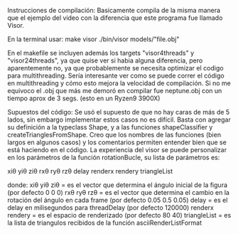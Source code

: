 Instrucciones de compilación:
Basicamente compila de la misma manera que el ejemplo del video con la diferencia que este programa fue llamado Visor.

En la terminal usar:
make visor
./bin/visor models/"file.obj"

En el makefile se incluyen además los targets "visor4threads" y "visor24threads", ya que quise ver si habia alguna diferencia, pero aparentemente no, ya que probablemente se necesita optimizar el codigo para multithreading. Sería interesante ver como se puede correr el código en multithreading y cómo esto mejora la velocidad de compilación. Si no me equivoco el .obj que más me demoró en compilar fue neptune.obj con un tiempo aprox de 3 segs. (esto en un Ryzen9 3900X)

Supuestos del código:
Se usó el supuesto de que no hay caras de más de 5 lados, sin embargo implementar estos casos no es difícil. 
Basta con agregar su definición a la typeclass Shape, y a las funciones shapeClassifier y createTrianglesFromShape.
Creo que los nombres de las funciones (bien largos en algunos casos) y los comentarios permiten entender bien que se está haciendo en el código.
La experiencia del visor se puede personalizar en los parámetros de la función rotationBucle, su lista de parámetros es:

xiθ yiθ ziθ rxθ ryθ rzθ delay renderx rendery triangleList

donde:
xiθ yiθ ziθ     = es el vector que determina el ángulo inicial de la figura (por defecto 0 0 0)
rxθ ryθ rzθ     = es el vector que determina el cambio en la rotación del ángulo en cada frame (por defecto 0.05 0.5 0.05)
delay           = es el delay en milisegundos para threadDelay (por defecto 120000)
renderx rendery = es el espacio de renderizado (por defecto 80 40)
triangleList    = es la lista de triangulos recibidos de la función asciiRenderListFormat